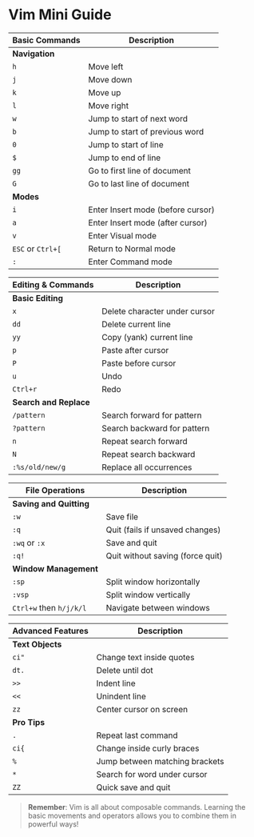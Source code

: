 # Vim Mini Guide

| Basic Commands | Description |
|---------------|-------------|
| **Navigation** || 
| `h` | Move left |
| `j` | Move down |
| `k` | Move up |
| `l` | Move right |
| `w` | Jump to start of next word |
| `b` | Jump to start of previous word |
| `0` | Jump to start of line |
| `$` | Jump to end of line |
| `gg` | Go to first line of document |
| `G` | Go to last line of document |
| **Modes** || 
| `i` | Enter Insert mode (before cursor) |
| `a` | Enter Insert mode (after cursor) |
| `v` | Enter Visual mode |
| `ESC` or `Ctrl+[` | Return to Normal mode |
| `:` | Enter Command mode |

| Editing & Commands | Description |
|-------------------|-------------|
| **Basic Editing** || 
| `x` | Delete character under cursor |
| `dd` | Delete current line |
| `yy` | Copy (yank) current line |
| `p` | Paste after cursor |
| `P` | Paste before cursor |
| `u` | Undo |
| `Ctrl+r` | Redo |
| **Search and Replace** || 
| `/pattern` | Search forward for pattern |
| `?pattern` | Search backward for pattern |
| `n` | Repeat search forward |
| `N` | Repeat search backward |
| `:%s/old/new/g` | Replace all occurrences |

| File Operations | Description |
|----------------|-------------|
| **Saving and Quitting** || 
| `:w` | Save file |
| `:q` | Quit (fails if unsaved changes) |
| `:wq` or `:x` | Save and quit |
| `:q!` | Quit without saving (force quit) |
| **Window Management** || 
| `:sp` | Split window horizontally |
| `:vsp` | Split window vertically |
| `Ctrl+w` then `h/j/k/l` | Navigate between windows |

| Advanced Features | Description |
|------------------|-------------|
| **Text Objects** || 
| `ci"` | Change text inside quotes |
| `dt.` | Delete until dot |
| `>>` | Indent line |
| `<<` | Unindent line |
| `zz` | Center cursor on screen |
| **Pro Tips** || 
| `.` | Repeat last command |
| `ci{` | Change inside curly braces |
| `%` | Jump between matching brackets |
| `*` | Search for word under cursor |
| `ZZ` | Quick save and quit |

> **Remember**: Vim is all about composable commands. Learning the basic movements and operators allows you to combine them in powerful ways!
